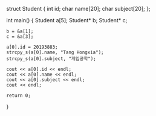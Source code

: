 

struct Student {
	int id;
	char name[20];
	char subject[20];
};

int main()
{
	Student a[5];
	Student* b;
	Student* c;

	b = &a[1];
	c = &a[3];

	a[0].id = 20193883;
	strcpy_s(a[0].name, "Tang Hongxia");
	strcpy_s(a[0].subject, "게임공학");

	cout << a[0].id << endl;
	cout << a[0].name << endl;
	cout << a[0].subject << endl;
	cout << endl;

	return 0;
}

